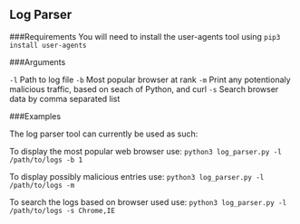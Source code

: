 ## Log Parser

###Requirements
  You will need to install the user-agents tool using
    `pip3 install user-agents`

###Arguments

  `-l` Path to log file
  `-b` Most popular browser at rank
  `-m` Print any potentionaly malicious traffic, based on
        seach of Python, and curl
  `-s` Search browser data by comma separated list

###Examples

The log parser tool can currently be used as such:

To display the most popular web browser use:
    `python3 log_parser.py -l /path/to/logs -b 1`

To display possibly malicious entries use:
    `python3 log_parser.py -l /path/to/logs -m`

To search the logs based on browser used use:
    `python3 log_parser.py -l /path/to/logs -s Chrome,IE`

